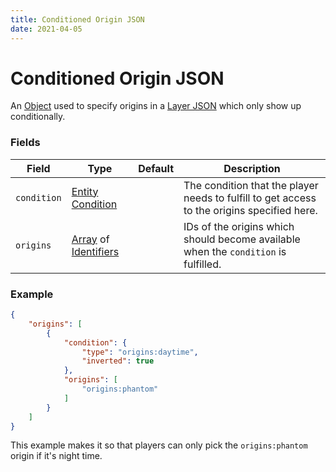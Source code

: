 ```yaml
---
title: Conditioned Origin JSON
date: 2021-04-05
---
```


# Conditioned Origin JSON

An [Object](data_types/object.md) used to specify origins in a [Layer JSON](layer_json.md) which only show up conditionally.

### Fields

Field  | Type | Default | Description
-------|------|---------|-------------
`condition` | [Entity Condition](entity_conditions.md) | | The condition that the player needs to fulfill to get access to the origins specified here.
`origins` | [Array](data_types/array.md) of [Identifiers](data_types/identifier.md) | | IDs of the origins which should become available when the `condition` is fulfilled.

### Example

```json
{
    "origins": [
        {
            "condition": {
                "type": "origins:daytime",
                "inverted": true
            },
            "origins": [
                "origins:phantom"
            ]
        }
    ]
}
```
This example makes it so that players can only pick the `origins:phantom` origin if it's night time.